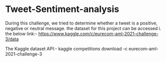 # Tweet-Sentiment-analysis
During this challenge, we tried to determine whether a tweet is a positive, negative or neutral message.
the dataset for this project can be accessed i. the below link:- https://www.kaggle.com/c/eurecom-aml-2021-challenge-3/data

The Kaggle dataset API:- kaggle competitions download -c eurecom-aml-2021-challenge-3

